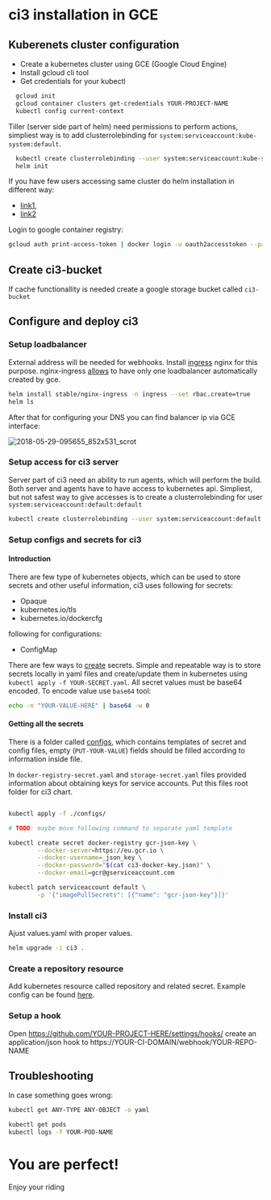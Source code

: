 # ci3 installation in GCE

## Kuberenets cluster configuration

- Create a kubernetes cluster using GCE (Google Cloud Engine)
- Install gcloud cli tool
- Get credentials for your kubectl

```bash
  gcloud init
  gcloud container clusters get-credentials YOUR-PROJECT-NAME
  kubectl config current-context
```

Tiller (server side part of helm) need permissions to perform actions, simpliest
way is to add clusterrolebinding for `system:serviceaccount:kube-system:default`.

```bash
  kubectl create clusterrolebinding --user system:serviceaccount:kube-system:default kube-system-cluster-admin --clusterrole cluster-admin
  helm init
```

If you have few users accessing same cluster do helm installation in different way:
- [link1](https://github.com/kubernetes/helm/blob/master/docs/securing_installation.md),
- [link2](https://github.com/kubernetes/helm/blob/master/docs/rbac.md)

Login to google container registry:
```bash
gcloud auth print-access-token | docker login -u oauth2accesstoken --password-stdin https://eu.gcr.io
```

## Create ci3-bucket

If cache functionallity is needed create a google storage bucket called `ci3-bucket`

## Configure and deploy ci3


### Setup loadbalancer

External address will be needed for webhooks. Install
[ingress](https://kubernetes.io/docs/concepts/services-networking/ingress/)
nginx for this purpose. nginx-ingress
[allows](https://serverfault.com/questions/877275/nginx-vs-gce-kubernetes-ingress-classes)
to have only one loadbalancer automatically created by gce.

```bash
helm install stable/nginx-ingress -n ingress --set rbac.create=true
helm ls
```

After that for configuring your DNS you can find balancer ip via GCE interface:

![2018-05-29-095655_852x531_scrot](https://user-images.githubusercontent.com/1218615/40642766-b8a620bc-6326-11e8-8914-456138ea77c3.png)

### Setup access for ci3 server

Server part of ci3 need an ability to run agents, which will perform the build.
Both server and agents have to have access to kubernetes api. Simpliest, but not
safest way to give accesses is to create a clusterrolebinding for user
`system:serviceaccount:default:default`

```bash
kubectl create clusterrolebinding --user system:serviceaccount:default:default kube-system-cluster-admin-2 --clusterrole cluster-admin
```

### Setup configs and secrets for ci3

#### Introduction
There are few type of kubernetes objects, which can be used to store secrets and
other useful information, ci3 uses following for secrets:
- Opaque
- kubernetes.io/tls
- kubernetes.io/dockercfg 

following for configurations:
- ConfigMap

There are few ways to
[create](https://kubernetes.io/docs/concepts/configuration/secret/#creating-a-secret-manually)
secrets. Simple and repeatable way is to store secrets locally in yaml files and
create/update them in kubernetes using `kubectl apply -f YOUR-SECRET.yaml`. All
secret values must be base64 encoded. To encode value use `base64` tool:

```bash
echo -n "YOUR-VALUE-HERE" | base64 -w 0
```


#### Getting all the secrets

There is a folder called [configs](./configs), which contains templates of secret and
config files, empty (`PUT-YOUR-VALUE`) fields should be filled according to
information inside file.

In `docker-registry-secret.yaml` and `storage-secret.yaml` files provided
information about obtaining keys for service accounts. Put this files root
folder for ci3 chart.


```bash

kubectl apply -f ./configs/

# TODO: maybe move following command to separate yaml template

kubectl create secret docker-registry gcr-json-key \
        --docker-server=https://eu.gcr.io \
        --docker-username=_json_key \
        --docker-password="$(cat ci3-docker-key.json)" \
        --docker-email=gcr@gserviceaccount.com

kubectl patch serviceaccount default \
        -p '{"imagePullSecrets": [{"name": "gcr-json-key"}]}'
```


### Install ci3

Ajust values.yaml with proper values.

```bash
helm upgrade -i ci3 .
```

### Create a repository resource

Add kubernetes resource called repository and related secret.
Example config can be found [here](./repo-configs/repo.yaml).

### Setup a hook

Open https://github.com/YOUR-PROJECT-HERE/settings/hooks/
create an application/json hook to https://YOUR-CI-DOMAIN/webhook/YOUR-REPO-NAME

## Troubleshooting

In case something goes wrong:
```bash
kubectl get ANY-TYPE ANY-OBJECT -o yaml

kubectl get pods
kubectl logs -f YOUR-POD-NAME
```

# You are perfect!

Enjoy your riding
